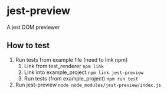 # jest-preview

A jest DOM previewer

## How to test

1. Run tests from example file (need to link npm)
    1. Link from test_renderer `npm link`
    2. Link into example_project `npm link jest-preview`
    3. Run tests (from example_project) `npm run test`
2. Run jest-preview `node node_modules/jest-preview/index.js`
